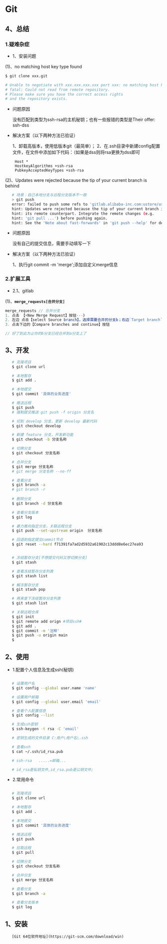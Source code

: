 # Git



## 4、总结

### 1.疑难杂症
* 1、安装问题

(1)、no matching host key type found

```bash
$ git clone xxx.git

# Unable to negotiate with xxx.xxx.xxx.xxx port xxx: no matching host key type found. Their offer: ssh-rsa
# fatal: Could not read from remote repository.
# Please make sure you have the correct access rights
# and the repository exists.

```

 * 问题原因

	没有匹配到类型为ssh-rsa的主机秘钥；也有一些报错的类型是Their offer: ssh-dss
	
 * 解决方案（以下两种方法已验证）

	1、卸载高版本，使用低版本git（最简单）；
	2、在.ssh目录中新建config配置文件，在文件中添加如下代码：（如果是dss则将rsa更换为dss即可
	
   
   ```config
    Host *
    HostkeyAlgorithms +ssh-rsa
    PubkeyAcceptedKeyTypes +ssh-rsa
   ```



(2)、Updates were rejected because the tip of your current branch is behind
```bash
   # 场景：自己本地分支与远程分支版本不一致
   > git push
   error: failed to push some refs to 'gitlab.alibaba-inc.com:ustore/ustore-b.git'
   hint: Updates were rejected because the tip of your current branch is behind
   hint: its remote counterpart. Integrate the remote changes (e.g.
   hint: 'git pull ...') before pushing again.
   hint: See the 'Note about fast-forwards' in 'git push --help' for details.
```

* 问题原因

	没有自己的提交信息，需要手动填写一下
	
* 解决方案（以下两种方法已验证）

	1、执行git commit -m 'merge';添加自定义merge信息


### 2.扩展工具

* 2.1、gitlab

(1)、**`merge_requests[合并分支]`**

```js
merge_requests // 合并分支
1. 点击 【+New Merge Request】按钮---》 
2. 左边 点击【select Source branch】，选择需要合并的分支b；右边`Target branch`点击【master】选择合并之后的分支a；---》
3. 点击下边的【Compare branches and continue】按钮

// 好了到此为止你的b分支已经合并到a分支上了
```


## 3、开发

```bash
   # 克隆项目
   $ git clone url 

   # 本地暂存
   $ git add .  

   # 本地提交
   $ git commit '具体的业务进度' 

   # 推送远程
   $ git push 
   # 强制提交推送 git push -f origin 分支名

   # 切到 develop 分支，更新 develop 最新代码
   $ git checkout develop

   # 新建 feature 分支，开发新功能
   $ git checkout -b 分支名称

   # 切换分支
   $ git checkout 分支名称 

   # 合并分支
   $ git merge 分支名称 
   # git merge 分支名称 --no-ff

   # 查看分支
   $ git branch -a  
   # git branch -r
   
   # 删除分支
   $ git branch -d 分支名称

   # 查看分支版本
   $ git log 

   # 暴力推向指定分支，关联远程分支
   $ git push --set-upstream origin  分支名称

   # 回退到指定提交commit节点
   $ git reset --hard f71391fa7ad2d5932a61902c13ddd8e6ec27ea93


   # 冻结暂存分支[不想提交代码又想切换分支]
   $ git stash

   # 查看冻结暂存分支列表
   $ git stash list

   # 解冻暂存分支
   $ git stash pop

   # 再来查下冻结暂存分支列表
   $ git stash list

   # 关联远程仓库
   $ git init
   $ git remote add orign #项目ssh#
   $ git add .
   $ git commit -m '注释'
   $ git push -u origin main 
   $ 

```

## 2、使用

* 1.配置个人信息及生成ssh(秘钥)

```bash

   # 设置用户名
   $ git config --global user.name 'name'

   # 设置用户邮箱
   $ git config --global user.email 'email'

   # 查看个人配置信息
   $ git config --list

   # 生成ssh密钥
   $ ssh-keygen -t rsa -C 'email' 

   # 密钥生成的文件目录 C:用户\用户名\.ssh

   # 查看ssh
   $ cat ~/.ssh/id_rsa.pub

   # ssh-rsa   .....=邮箱...

   # id_rsa是私钥文件,id_rsa.pub是公钥文件;

```

* 2.常用命令

```bash

   # 克隆项目
   $ git clone url 

   # 本地暂存
   $ git add .  

   # 本地提交
   $ git commit '具体的业务进度' 

   # 推送远程
   $ git push 

   # 拉取远程
   $ git pull

   # 切换分支
   $ git checkout 分支名称 

   # 合并分支
   $ git merge 分支名称 

   # 查看分支
   $ git branch -a  

   # 查看分支版本
   $ git log 

```

## 1、安装

```
   [Git 64位软件地址](https://git-scm.com/download/win)

```
